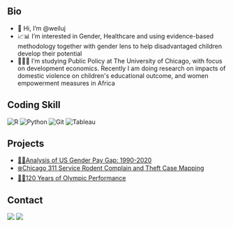 ## Bio
  <p>
<ul>
    <li>👋 Hi, I’m @weiluj</li>
    <li>📈📊 I’m interested in Gender, Healthcare and using evidence-based methodology together with gender lens to help disadvantaged children develop their potential</li>
    <li>👩🏻‍🎓 I’m studying Public Policy at The University of Chicago, with focus on development economics. Recently I am doing research on impacts of domestic violence on children's educational outcome, and women empowerment measures in Africa</li>
  </ul>

## Coding Skill
<p>
  <img alt = "R" src = "https://img.shields.io/badge/-R-276DC3?logo=r&logoColor=white&style=for-the-badge&logoWidth=30" />
  <img alt = "Python" src = "https://img.shields.io/badge/-Python-3776AB?logo=python&logoColor=white&style=for-the-badge" />
  <img alt = "Git" src = "https://img.shields.io/badge/-Git-F05032?logo=git&logoColor=white&style=for-the-badge" />
  <img alt = "Tableau" src = "https://img.shields.io/badge/Tableau-E97627?style=for-the-badge&logo=Tableau&logoColor=white" />

## Projects
  <p>
<ul>
    <li><a href = "https://github.com/weiluj/us-gender-pay-gap">🏳️‍🌈Analysis of US Gender Pay Gap: 1990-2020</a></li>
    <li><a href = "https://github.com/weiluj/chicago-311-request-rodent-theft">❄️Chicago 311 Service Rodent Complain and Theft Case Mapping</a></li>
    <li><a href = "https://github.com/weiluj/120-years-olympics">🏊🏻120 Years of Olympic Performance</a></li>
  </ul>
  
## Contact
<p>
  <a href = "mailto:weiluj@uchicago.edu"><img src = "https://img.shields.io/badge/Gmail-D14836?style=for-the-badge&logo=gmail&logoColor=white"></a>
  <a href = "https://www.linkedin.com/in/mia-j/"><img src = "https://img.shields.io/badge/LinkedIn-0077B5?style=for-the-badge&logo=linkedin&logoColor=white"></a>
<!---
weiluj/weiluj is a ✨ special ✨ repository because its `README.md` (this file) appears on your GitHub profile.
You can click the Preview link to take a look at your changes.
--->
